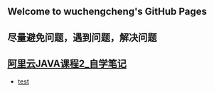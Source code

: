 ## Welcome to wuchengcheng's GitHub Pages


**尽量避免问题，遇到问题，解决问题**
--------

## [阿里云JAVA课程2_自学笔记](learnJava)

- [test](test)


   
